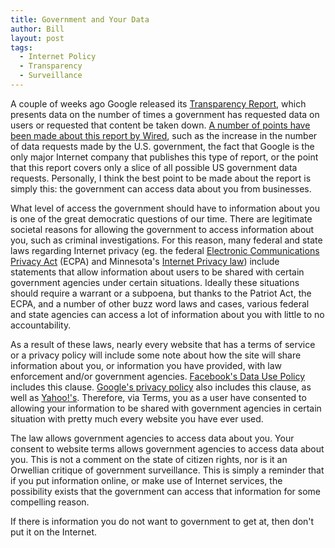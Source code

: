 ```yaml
---
title: Government and Your Data 
author: Bill
layout: post
tags:
  - Internet Policy
  - Transparency
  - Surveillance
---
```

A couple of weeks ago Google released its [Transparency Report][1], which
presents data on the number of times a government has requested data on users
or requested that content be taken down.
[A number of points have been made about this report by Wired][2], such as the
increase in the number of data requests made by the U.S. government, the fact
that Google is the only major Internet company that publishes this type of
report, or the point that this report covers only a slice of all possible US
government data requests. Personally, I think the best point to be made about
the report is simply this: the government can access data about you from
businesses.

What level of access the government should have to information about you is one
of the great democratic questions of our time. There are legitimate societal
reasons for allowing the government to access information about you, such as
criminal investigations. For this reason, many federal and state laws regarding
Internet privacy (eg. the federal [Electronic Communications Privacy Act][3]
(ECPA) and Minnesota's [Internet Privacy law][4]) include statements that allow
information about users to be shared with certain government agencies under
certain situations. Ideally these situations should require a warrant or a
subpoena, but thanks to the Patriot Act, the ECPA, and a number of other buzz
word laws and cases, various federal and state agencies can access a lot of
information about you with little to no accountability.

As a result of these laws, nearly every website that has a terms of service or
a privacy policy will include some note about how the site will share
information about you, or information you have provided, with law enforcement
and/or government agencies. [Facebook's Data Use Policy][5] includes this
clause. [Google's privacy policy][6] also includes this clause, as well as
[Yahoo!'s][7]. Therefore, via Terms, you as a user have consented to allowing
your information to be shared with government agencies in certain situation
with pretty much every website you have ever used.

The law allows government agencies to access data about you. Your consent to
website terms allows government agencies to access data about you. This is not
a comment on the state of citizen rights, nor is it an Orwellian critique of
government surveillance. This is simply a reminder that if you put information
online, or make use of Internet services, the possibility exists that the
government can access that information for some compelling reason.

If there is information you do not want to government to get at, then don't put
it on the Internet.

 [1]: https://www.google.com/transparencyreport/governmentrequests/US/?p=2011-06
 [2]: http://www.wired.com/threatlevel/2011/10/google-data-requests/
 [3]: http://it.ojp.gov/default.aspx?area=privacy&page=1285#contentTop
 [4]: https://www.revisor.mn.gov/statutes/?id=325m&view=chapter
 [5]: https://www.facebook.com/full_data_use_policy
 [6]: https://www.google.com/intl/en/privacy/privacy-policy.html
 [7]: http://info.yahoo.com/privacy/us/yahoo/details.html#3%E2%80%9C
